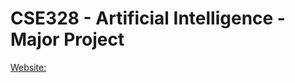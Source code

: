 # CSE328 - Artificial Intelligence - Major Project

[Website:](https://tic-tac-toe-using-minimax.herokuapp.com/)
